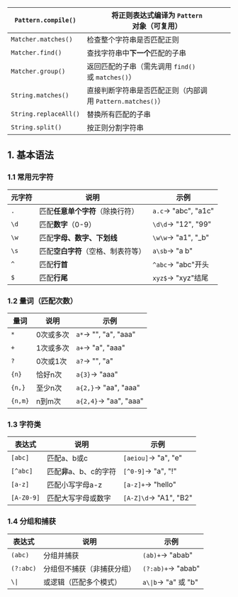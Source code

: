 | `Pattern.compile()`   | 将正则表达式编译为 `Pattern`对象（可复用）              |
| --------------------- | --------------------------------------- |
| `Matcher.matches()`   | 检查整个字符串是否匹配正则                           |
| `Matcher.find()`      | 查找字符串中​**​下一个​**​匹配的子串                  |
| `Matcher.group()`     | 返回匹配的子串（需先调用 `find()`或 `matches()`）     |
| `String.matches()`    | 直接判断字符串是否匹配正则（内部调用 `Pattern.matches()`） |
| `String.replaceAll()` | 替换所有匹配的子串                               |
| `String.split()`      | 按正则分割字符串                                |
## **1. 基本语法​**​

### ​**​1.1 常用元字符​**​

| 元字符  | 说明                      | 示例                  |
| ---- | ----------------------- | ------------------- |
| `.`  | 匹配​**​任意单个字符​**​（除换行符）  | `a.c`→ "abc", "a1c" |
| `\d` | 匹配​**​数字​**​（0-9）       | `\d\d`→ "12", "99"  |
| `\w` | 匹配​**​字母、数字、下划线​**​     | `\w\w`→ "a1", "_b"  |
| `\s` | 匹配​**​空白字符​**​（空格、制表符等） | `a\sb`→ "a b"       |
| `^`  | 匹配​**​行首​**​            | `^abc`→ "abc"开头     |
| `$`  | 匹配​**​行尾​**​            | `xyz$`→ "xyz"结尾     |
### **1.2 量词（匹配次数）​**​

|量词|说明|示例|
|---|---|---|
|`*`|0次或多次|`a*`→ "", "a", "aaa"|
|`+`|1次或多次|`a+`→ "a", "aaa"|
|`?`|0次或1次|`a?`→ "", "a"|
|`{n}`|恰好n次|`a{3}`→ "aaa"|
|`{n,}`|至少n次|`a{2,}`→ "aa", "aaa"|
|`{n,m}`|n到m次|`a{2,4}`→ "aa", "aaa"|

### ​**​1.3 字符类​**​

|表达式|说明|示例|
|---|---|---|
|`[abc]`|匹配a、b或c|`[aeiou]`→ "a", "e"|
|`[^abc]`|匹配​**​非​**​a、b、c的字符|`[^0-9]`→ "a", "!"|
|`[a-z]`|匹配小写字母a-z|`[a-z]+`→ "hello"|
|`[A-Z0-9]`|匹配大写字母或数字|`[A-Z]\d`→ "A1", "B2"|

### ​**​1.4 分组和捕获​**​

|表达式|说明|示例|
|---|---|---|
|`(abc)`|分组并捕获|`(ab)+`→ "abab"|
|`(?:abc)`|分组但不捕获（非捕获分组）|`(?:ab)+`→ "abab"|
|`\\|`|或逻辑（匹配多个模式）|`a\\|b`→ "a" 或 "b"|